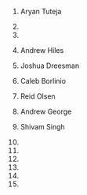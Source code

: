 1) Aryan Tuteja

2)

3)

4) Andrew Hiles

5) Joshua Dreesman

6) Caleb Borlinio

7) Reid Olsen

8) Andrew George

9) Shivam Singh

10)

11)

12)

13)

14)

15)

